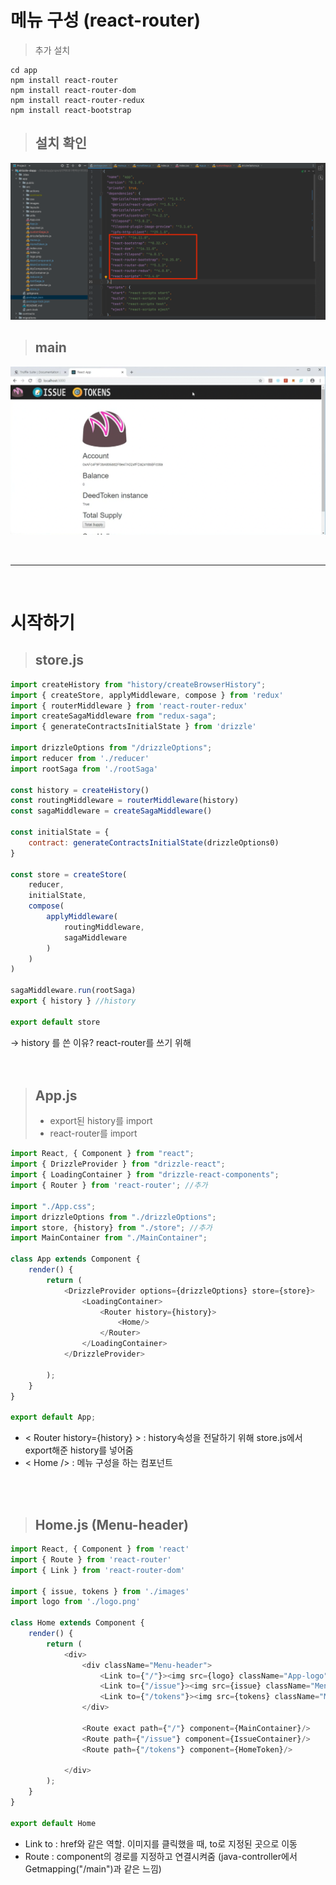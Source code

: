 # 메뉴 구성 (react-router)

> 추가 설치
```terminal
cd app
npm install react-router
npm install react-router-dom
npm install react-router-redux
npm install react-bootstrap
```
> ## 설치 확인   

![package.json](/Inflearn/img/package_json.png)

>## main   

![main](/Inflearn/img/main.png)

<br>

<hr>
<br>

# 시작하기
>## store.js   

```javascript
import createHistory from "history/createBrowserHistory";
import { createStore, applyMiddleware, compose } from 'redux'
import { routerMiddleware } from 'react-router-redux'
import createSagaMiddleware from "redux-saga";
import { generateContractsInitialState } from 'drizzle'

import drizzleOptions from "/drizzleOptions";
import reducer from './reducer'
import rootSaga from './rootSaga'

const history = createHistory()
const routingMiddleware = routerMiddleware(history)
const sagaMiddleware = createSagaMiddleware()

const initialState = {
    contract: generateContractsInitialState(drizzleOptions0)
}

const store = createStore(
    reducer, 
    initialState,
    compose(
        applyMiddleware(
            routingMiddleware,
            sagaMiddleware 
        )
    )
)

sagaMiddleware.run(rootSaga)
export { history } //history

export default store
```
-> history 를 쓴 이유? react-router를 쓰기 위해   
<br>
<br>


> ## App.js
> - export된 history를 import
> - react-router를 import
```javascript
import React, { Component } from "react";
import { DrizzleProvider } from "drizzle-react";
import { LoadingContainer } from "drizzle-react-components";
import { Router } from 'react-router'; //추가

import "./App.css";
import drizzleOptions from "./drizzleOptions";
import store, {history} from "./store"; //추가
import MainContainer from "./MainContainer";

class App extends Component {
    render() {
        return (
            <DrizzleProvider options={drizzleOptions} store={store}>
                <LoadingContainer>
                    <Router history={history}> 
                        <Home/>
                    </Router>
                </LoadingContainer>
            </DrizzleProvider>

        );
    }
}

export default App;
```
- < Router history={history} > : history속성을 전달하기 위해 store.js에서 export해준 history를 넣어줌   
- < Home /> : 메뉴 구성을 하는 컴포넌트

<br>
<br>

> ## Home.js (Menu-header)
```javascript
import React, { Component } from 'react'
import { Route } from 'react-router'
import { Link } from 'react-router-dom'

import { issue, tokens } from './images'
import logo from './logo.png'

class Home extends Component {
    render() {
        return (
            <div>
                <div className="Menu-header">
                    <Link to={"/"}><img src={logo} className="App-logo" alt="logo"/></Link>
                    <Link to={"/issue"}><img src={issue} className="Menu-item" alt="issue"/></Link>
                    <Link to={"/tokens"}><img src={tokens} className="Menu-item" alt="tokens"/></Link>
                </div>

                <Route exact path={"/"} component={MainContainer}/>
                <Route path={"/issue"} component={IssueContainer}/>
                <Route path={"/tokens"} component={HomeToken}/>
                
            </div>
        );
    }
}

export default Home
```
- Link to : href와 같은 역할. 이미지를 클릭했을 때, to로 지정된 곳으로 이동
- Route : component의 경로를 지정하고 연결시켜줌 (java-controller에서 Getmapping("/main")과 같은 느낌)


